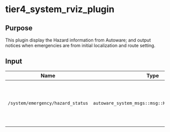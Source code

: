 # tier4_system_rviz_plugin

## Purpose

This plugin display the Hazard information from Autoware; and output notices when emergencies are from initial localization and route setting.

## Input

| Name                              | Type                                                  | Description                                                  |
| --------------------------------- | ----------------------------------------------------- | ------------------------------------------------------------ |
| `/system/emergency/hazard_status` | `autoware_system_msgs::msg::HazardStatusStamped`      | The topic represents the emergency information from Autoware |
